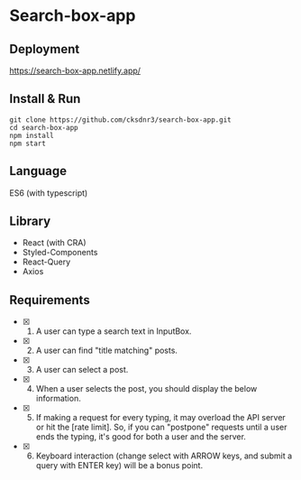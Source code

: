 # Search-box-app

## Deployment

https://search-box-app.netlify.app/

## Install & Run

```shell
git clone https://github.com/cksdnr3/search-box-app.git
cd search-box-app
npm install
npm start
```

## Language

ES6 (with typescript)

## Library

- React (with CRA)
- Styled-Components
- React-Query
- Axios

## Requirements

- [x] 1. A user can type a search text in InputBox.

- [x] 2. A user can find "title matching" posts.
- [x] 3. A user can select a post.
- [x] 4. When a user selects the post, you should display the below information.
- [x] 5. If making a request for every typing, it may overload the API server or hit the [rate limit]. So, if you can "postpone" requests until a user ends the typing, it's good for both a user and the server.
- [x] 6. Keyboard interaction (change select with ARROW keys, and submit a query with ENTER key) will be a bonus point.
